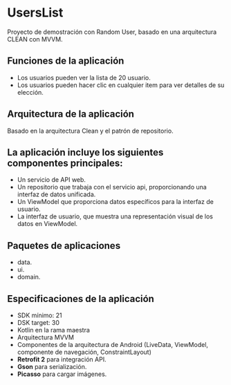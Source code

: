 # UsersList

Proyecto de demostración con Random User, basado en una arquitectura CLEAN con MVVM.

## Funciones de la aplicación

- Los usuarios pueden ver la lista de 20 usuario.
- Los usuarios pueden hacer clic en cualquier item para ver detalles de su elección.

## Arquitectura de la aplicación
Basado en la arquitectura Clean y el patrón de repositorio.

## La aplicación incluye los siguientes componentes principales:
- Un servicio de API web.
- Un repositorio que trabaja con el servicio api, proporcionando una interfaz de datos unificada.
- Un ViewModel que proporciona datos específicos para la interfaz de usuario.
- La interfaz de usuario, que muestra una representación visual de los datos en ViewModel.

## Paquetes de aplicaciones
- data.
- ui.
- domain.

## Especificaciones de la aplicación
- SDK mínimo: 21
- DSK target: 30
- Kotlin en la rama maestra
- Arquitectura MVVM
- Componentes de la arquitectura de Android (LiveData, ViewModel, componente de navegación, ConstraintLayout)
- **Retrofit 2** para integración API.
- **Gson** para serialización.
- **Picasso** para cargar imágenes.

